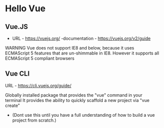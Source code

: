 # Hello Vue

## Vue.JS
- URL - https://vuejs.org/
-documentation - https://vuejs.org/v2/guide

WARNING 
Vue does not support IE8 and below, because it uses ECMAScript 5 features that are un-shimmable in IE8. However it supports all ECMAScript 5 compliant browsers

## Vue CLI 
URL - https://cli.vuejs.org/guide/

Globally installed package that provides the "vue" command in your terminal
It provides the ability to quickly scaffold a new project via "vue create"
- (Dont use this until you have a full understanding of how to build a vue project from scratch.)



